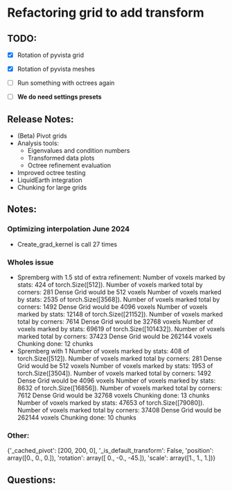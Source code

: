 # Refactoring grid to add transform

## TODO:
- [x] Rotation of pyvista grid
- [x] Rotation of pyvista meshes
- [ ] Run something with octrees again
- [ ] **We do need settings presets**


## Release Notes:
- (Beta) Pivot grids 
- Analysis tools: 
  - Eigenvalues and condition numbers
  - Transformed data plots
  - Octree refinement evaluation
- Improved octree testing
- LiquidEarth integration
- Chunking for large grids
 
## Notes:
### Optimizing interpolation June 2024

- Create_grad_kernel is call 27 times

### Wholes issue
- Spremberg with 1.5 std of extra refinement:
      Number of voxels marked by stats: 424 of torch.Size([512]).
      Number of voxels marked total by corners: 281
      Dense Grid would be 512 voxels
      Number of voxels marked by stats: 2535 of torch.Size([3568]).
      Number of voxels marked total by corners: 1492
      Dense Grid would be 4096 voxels
      Number of voxels marked by stats: 12148 of torch.Size([21152]).
      Number of voxels marked total by corners: 7614
      Dense Grid would be 32768 voxels
      Number of voxels marked by stats: 69619 of torch.Size([101432]).
      Number of voxels marked total by corners: 37423
      Dense Grid would be 262144 voxels
      Chunking done: 12 chunks
- Spremberg with 1
        Number of voxels marked by stats: 408 of torch.Size([512]).
        Number of voxels marked total by corners: 281
        Dense Grid would be 512 voxels
        Number of voxels marked by stats: 1953 of torch.Size([3504]).
        Number of voxels marked total by corners: 1492
        Dense Grid would be 4096 voxels
        Number of voxels marked by stats: 8632 of torch.Size([16856]).
        Number of voxels marked total by corners: 7612
        Dense Grid would be 32768 voxels
        Chunking done: 13 chunks
        Number of voxels marked by stats: 47653 of torch.Size([79080]).
        Number of voxels marked total by corners: 37408
        Dense Grid would be 262144 voxels
        Chunking done: 10 chunks

### Other:
{'_cached_pivot': [200, 200, 0],
'_is_default_transform': False,
'position': array([0., 0., 0.]),
'rotation': array([  0.,  -0., -45.]),
'scale': array([1., 1., 1.])}

## Questions:
